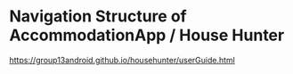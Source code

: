 # Navigation Structure of AccommodationApp / House Hunter

https://group13android.github.io/househunter/userGuide.html
